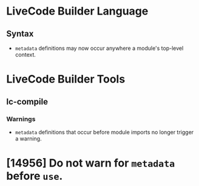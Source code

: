 # LiveCode Builder Language
## Syntax

* `metadata` definitions may now occur anywhere a module's top-level
context.

# LiveCode Builder Tools
## lc-compile
### Warnings

* `metadata` definitions that occur before module imports no longer
trigger a warning.

# [14956] Do not warn for `metadata` before `use`.
